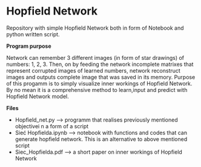 # Hopfield Network
Repository with simple Hopfield Network both in form of Notebook and python written script.

**Program purpose**

Network can remember 3 different images (in form of star drawings)  of numbers: 1, 2, 3. Then, on by feeding the network incomplete matrixes that represent corrupted images of learned numbers, network reconstruct images and outputs  complete image that was saved in its memory. Purpose of this progamm is to simply visualize inner workings of Hopfield Network. By no mean it is a comprehensive method to learn,input and predict with Hopfield Network model.

**Files**

+ Hopfield_net.py --> programm that realises previously mentioned objectivei n a form of a script
+ Sieć Hopfielda.ipynb --> notebook with functions and codes that can generate hopfield network. This is an alternative to above mentioned script
+  Siec_Hopfielda.pdf --> a short paper on inner workings of Hopfield Network
